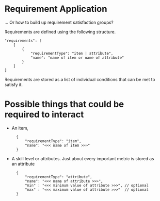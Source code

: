 # Requirement Application
... Or how to build up requirement satisfaction groups?

Requirements are defined using the following structure.

    "requirements": [
        [
            {
                "requirementType": "item | attribute",
                "name": "name of item or name of attribute"
            }
        ]
    ]

Requirements are stored as a list of individual conditions that can be met 
to satisfy it.

# Possible things that could be required to interact

* An item,

        {
            "requirementType": "item",
            "name": "<<< name of item >>>"
        }

* A skill level or attributes. Just about every important metric is stored as 
  an attribute

        {
            "requirementType": "attribute",
            "name": "<<< name of attribute >>>",
            "min" : "<<< minimum value of attribute >>>", // optional
            "max" : "<<< maximum value of attribute >>>"  // optional
        }

# 